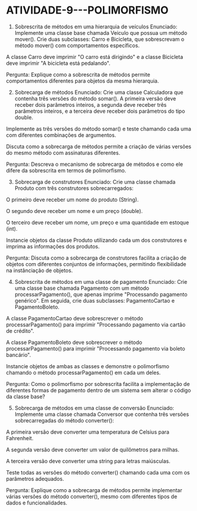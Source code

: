 # ATIVIDADE-9---POLIMORFISMO

1. Sobrescrita de métodos em uma hierarquia de veículos
Enunciado:
Implemente uma classe base chamada Veiculo que possua um método mover(). Crie duas subclasses: Carro e Bicicleta, que sobrescrevam o método mover() com comportamentos específicos.

A classe Carro deve imprimir "O carro está dirigindo" e a classe Bicicleta deve imprimir "A bicicleta está pedalando".

Pergunta:
Explique como a sobrescrita de métodos permite comportamentos diferentes para objetos da mesma hierarquia.






2. Sobrecarga de métodos
Enunciado:
Crie uma classe Calculadora que contenha três versões do método somar(). A primeira versão deve receber dois parâmetros inteiros, a segunda deve receber três parâmetros inteiros, e a terceira deve receber dois parâmetros do tipo double.

Implemente as três versões do método somar() e teste chamando cada uma com diferentes combinações de argumentos.

Discuta como a sobrecarga de métodos permite a criação de várias versões do mesmo método com assinaturas diferentes.

Pergunta:
Descreva o mecanismo de sobrecarga de métodos e como ele difere da sobrescrita em termos de polimorfismo.





3. Sobrecarga de construtores
Enunciado:
Crie uma classe chamada Produto com três construtores sobrecarregados:

O primeiro deve receber um nome do produto (String).

O segundo deve receber um nome e um preço (double).

O terceiro deve receber um nome, um preço e uma quantidade em estoque (int).

Instancie objetos da classe Produto utilizando cada um dos construtores e imprima as informações dos produtos.

Pergunta:
Discuta como a sobrecarga de construtores facilita a criação de objetos com diferentes conjuntos de informações, permitindo flexibilidade na instânciação de objetos.



4. Sobrescrita de métodos em uma classe de pagamento
Enunciado:
Crie uma classe base chamada Pagamento com um método processarPagamento(), que apenas imprime "Processando pagamento genérico". Em seguida, crie duas subclasses: PagamentoCartao e PagamentoBoleto.

A classe PagamentoCartao deve sobrescrever o método processarPagamento() para imprimir "Processando pagamento via cartão de crédito".

A classe PagamentoBoleto deve sobrescrever o método processarPagamento() para imprimir "Processando pagamento via boleto bancário".

Instancie objetos de ambas as classes e demonstre o polimorfismo chamando o método processarPagamento() em cada um deles.

Pergunta:
Como o polimorfismo por sobrescrita facilita a implementação de diferentes formas de pagamento dentro de um sistema sem alterar o código da classe base?



5. Sobrecarga de métodos em uma classe de conversão
Enunciado:
Implemente uma classe chamada Conversor que contenha três versões sobrecarregadas do método converter():

A primeira versão deve converter uma temperatura de Celsius para Fahrenheit.

A segunda versão deve converter um valor de quilômetros para milhas.

A terceira versão deve converter uma string para letras maiúsculas.

Teste todas as versões do método converter() chamando cada uma com os parâmetros adequados.

Pergunta:
Explique como a sobrecarga de métodos permite implementar várias versões do método converter(), mesmo com diferentes tipos de dados e funcionalidades.
